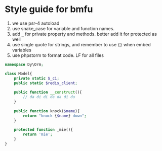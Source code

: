 # Style guide for bmfu

1. we use psr-4 autoload
2. use snake_case for variable and function names.
3. add `_` for private property and methods. better add it for protected as well
4. use single quote for strings, and remember to use `{}` when embed variables
5. use phpstorm to format code. LF for all files

````php
namespace Dy\Orm;

class Model{
    private static $_ci;
    public static $redis_client;
    
    public function __construct(){
        // da di di da da di du
    }
    
    public function knock($name){
        return "knock {$name} down";
    }
    
    protected function _mie(){
        return 'mie';
    }
}
````